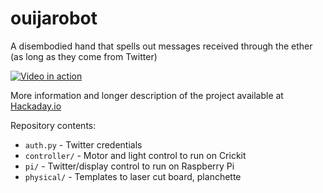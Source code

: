 # ouijarobot
A disembodied hand that spells out messages received through the ether
(as long as they come from Twitter)

[![Video in action](img/working.gif)](https://youtu.be/ZnmqprfvZGU "Video in action")

More information and longer description of the project available
at [Hackaday.io](https://hackaday.io/project/165445-ouija-robot)

Repository contents:
 * `auth.py` - Twitter credentials
 * `controller/` - Motor and light control to run on Crickit
 * `pi/` - Twitter/display control to run on Raspberry Pi
 * `physical/` - Templates to laser cut board, planchette
